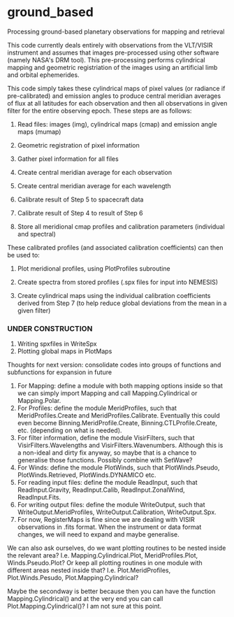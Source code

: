 # ground_based
Processing ground-based planetary observations for mapping and retrieval

This code currently deals entirely with observations from the VLT/VISIR instrument and assumes that images pre-processed using other software (namely NASA's DRM tool). This pre-processing performs cylindrical mapping and geometric registriation of the images using an artificial limb and orbital ephemerides.

This code simply takes these cylindrical maps of pixel values (or radiance if pre-calibrated) and emission angles to produce central meridian averages of flux at all latitudes for each observation and then all observations in given filter for the entire observing epoch. These steps are as follows:

1. Read files: images (img), cylindrical maps (cmap) and emission angle maps (mumap)

2. Geometric registration of pixel information

3. Gather pixel information for all files

4. Create central meridian average for each observation

5. Create central meridian average for each wavelength

6. Calibrate result of Step 5 to spacecraft data

7. Calibrate result of Step 4 to result of Step 6

8. Store all meridional cmap profiles and calibration parameters (individual and spectral)


These calibrated profiles (and associated calibration coefficients) can then be used to:

1. Plot meridional profiles, using PlotProfiles subroutine

2. Create spectra from stored profiles (.spx files for input into NEMESIS)

3. Create cylindrical maps using the individual calibration coefficients derived from Step 7 (to help reduce global deviations from the mean in a given filter)

### UNDER CONSTRUCTION ###

1. Writing spxfiles in WriteSpx
2. Plotting global maps in PlotMaps

Thoughts for next version: consolidate codes into groups of functions and subfunctions for expansion in future
1. For Mapping: define a module with both mapping options inside so that we can simply import Mapping and call Mapping.Cylindrical or Mapping.Polar.
2. For Profiles: define the module MeridProfiles, such that MeridProfiles.Create and MeridProfiles.Calibrate. Eventually this could even become Binning.MeridProfile.Create, Binning.CTLProfile.Create, etc. (depending on what is needed).
3. For filter information, define the module VisirFilters, such that VisirFilters.Wavelengths and VisirFilters.Wavenumbers. Although this is a non-ideal and dirty fix anyway, so maybe that is a chance to generalise those functions. Possibly combine with SetWave?
4. For Winds: define the module PlotWinds, such that PlotWinds.Pseudo, PlotWinds.Retrieved, PlotWinds.DYNAMICO etc.
5. For reading input files: define the module ReadInput, such that ReadInput.Gravity, ReadInput.Calib, ReadInput.ZonalWind, ReadInput.Fits.
6. For writing output files: define the module WriteOutput, such that WriteOutput.MeridProfiles, WriteOutput.Calibration, WriteOutput.Spx.
7. For now, RegisterMaps is fine since we are dealing with VISIR observations in .fits format. When the instrument or data format changes, we will need to expand and maybe generalise.

We can also ask ourselves, do we want plotting routines to be nested inside the relevant area? I.e. Mapping.Cylindrical.Plot, MeridProfiles.Plot, Winds.Pseudo.Plot? Or keep all plotting routines in one module with different areas nested inside that? I.e. Plot.MeridProfiles, Plot.Winds.Pesudo, Plot.Mapping.Cylindrical?

Maybe the secondway is better because then you can have the function Mapping.Cylindrical() and at the very end you can call Plot.Mapping.Cylindrical()? I am not sure at this point.
